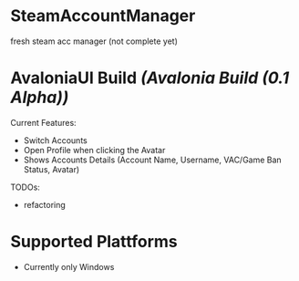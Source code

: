 # SteamAccountManager
fresh steam acc manager (not complete yet)

# AvaloniaUI Build *(Avalonia Build (0.1 Alpha))*
Current Features:
* Switch Accounts
* Open Profile when clicking the Avatar
* Shows Accounts Details (Account Name, Username, VAC/Game Ban Status, Avatar)

TODOs:
* refactoring

# Supported Plattforms
* Currently only Windows
